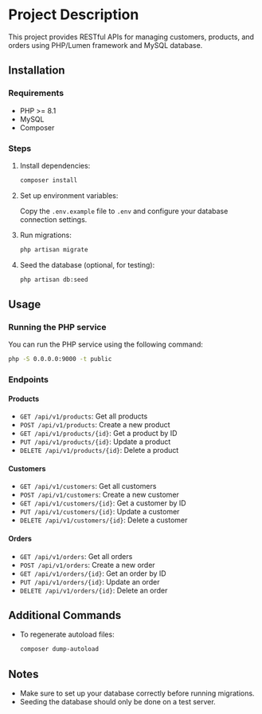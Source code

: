# Project Description

This project provides RESTful APIs for managing customers, products, and orders using PHP/Lumen framework and MySQL database.

## Installation

### Requirements

- PHP >= 8.1
- MySQL
- Composer

### Steps

1. Install dependencies:

    ```bash
    composer install
    ```

2. Set up environment variables:

    Copy the `.env.example` file to `.env` and configure your database connection settings.

3. Run migrations:

    ```bash
    php artisan migrate
    ```

4. Seed the database (optional, for testing):

    ```bash
    php artisan db:seed
    ```

## Usage

### Running the PHP service

You can run the PHP service using the following command:

```bash
php -S 0.0.0.0:9000 -t public
```

### Endpoints

#### Products

- `GET /api/v1/products`: Get all products
- `POST /api/v1/products`: Create a new product
- `GET /api/v1/products/{id}`: Get a product by ID
- `PUT /api/v1/products/{id}`: Update a product
- `DELETE /api/v1/products/{id}`: Delete a product

#### Customers

- `GET /api/v1/customers`: Get all customers
- `POST /api/v1/customers`: Create a new customer
- `GET /api/v1/customers/{id}`: Get a customer by ID
- `PUT /api/v1/customers/{id}`: Update a customer
- `DELETE /api/v1/customers/{id}`: Delete a customer

#### Orders

- `GET /api/v1/orders`: Get all orders
- `POST /api/v1/orders`: Create a new order
- `GET /api/v1/orders/{id}`: Get an order by ID
- `PUT /api/v1/orders/{id}`: Update an order
- `DELETE /api/v1/orders/{id}`: Delete an order

## Additional Commands

- To regenerate autoload files:

    ```bash
    composer dump-autoload
    ```

## Notes

- Make sure to set up your database correctly before running migrations.
- Seeding the database should only be done on a test server.
